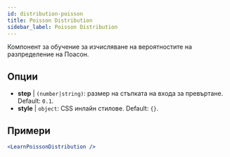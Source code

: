 ```yaml
---
id: distribution-poisson
title: Poisson Distribution
sidebar_label: Poisson Distribution
---
```


Компонент за обучение за изчисляване на вероятностите на разпределение на Поасон.

## Опции

* __step__ | `(number|string)`: размер на стъпката на входа за превъртане. Default: `0.1`.
* __style__ | `object`: CSS инлайн стилове. Default: `{}`.


## Примери

```jsx live
<LearnPoissonDistribution />
```

